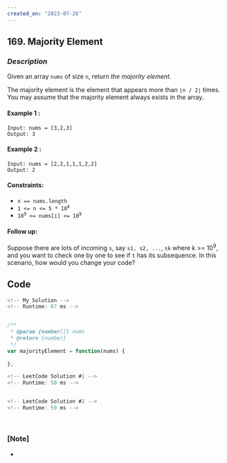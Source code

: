 ```yaml
---
created_on: "2023-07-26"
---
```


## 169. Majority Element


### _Description_
Given an array `nums` of size `n`, return _the majority element_.

The majority element is the element that appears more than `⌊n / 2⌋` times. You may assume that the majority element always exists in the array.




#### Example 1 :
```
Input: nums = [3,2,3]
Output: 3
```

#### Example 2 :
```
Input: nums = [2,2,1,1,1,2,2]
Output: 2
```


#### Constraints:

- `n == nums.length`
- <code>1 <= n <= 5 * 10<sup>4</sup></code>
- <code>10<sup>9</sup> <= nums[i] <= 10<sup>9</sup></code>

#### Follow up:
Suppose there are lots of incoming `s`, say `s1, s2, ...`, `sk` where k >= 10<sup>9</sup>, and you want to check one by one to see if `t` has its subsequence. In this scenario, how would you change your code?


## Code

```JavaScript
<!-- My Solution -->
<!-- Runtime: 67 ms -->


/**
 * @param {number[]} nums
 * @return {number}
 */
var majorityElement = function(nums) {
    
};

```

```JavaScript
<!-- LeetCode Solution #1 -->
<!-- Runtime: 50 ms -->



```

```JavaScript
<!-- LeetCode Solution #2 -->
<!-- Runtime: 59 ms -->



```

#

### [Note]
- 
